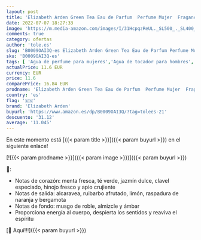 ```yaml
---
layout: post
title: 'Elizabeth Arden Green Tea Eau de Parfum  Perfume Mujer  Fragancia Floral Cítrica   50 ml'
date: 2022-07-07 18:27:33
image: 'https://m.media-amazon.com/images/I/31HcpqzReUL._SL500_._SL400_.jpg'
comments: true
category: ofertas
author: 'tole.es'
slug: 'B0009OAI3Q-es Elizabeth Arden Green Tea Eau de Parfum Perfume Mujer...'
sku: 'B0009OAI3Q-es'
tags: [ 'Agua de perfume para mujeres','Agua de tocador para hombres','Belleza','Fragancias para hombres','Fragancias para mujeres','Perfumes y fragancias','de','eau','elizabeth arden','parfum','🇪🇸', ]
actualPrice: 11.6 EUR
currency: EUR
price: 11.6
comparePrice: 16.84 EUR
prodname: 'Elizabeth Arden Green Tea Eau de Parfum  Perfume Mujer  Fragancia Floral Cítrica   50 ml'
country: 'es'
flag: '🇪🇸'
brand: 'Elizabeth Arden'
buyurl: 'https://www.amazon.es/dp/B0009OAI3Q/?tag=tolees-21'
descuento: '31.12'
average: '11.045'
---
```


En este momento está [{{< param title >}}]({{< param buyurl >}}) en el siguiente enlace!

[![{{< param prodname >}}]({{< param image >}})]({{< param buyurl >}})

🔎:

- Notas de corazón: menta fresca, té verde, jazmín dulce, clavel especiado, hinojo fresco y apio crujiente
- Notas de salida: alcaravea, ruibarbo afrutado, limón, raspadura de naranja y bergamota
- Notas de fondo: musgo de roble, almizcle y ámbar
- Proporciona energía al cuerpo, despierta los sentidos y reaviva el espíritu

[🛒 Aquí!!!]({{< param buyurl >}})
